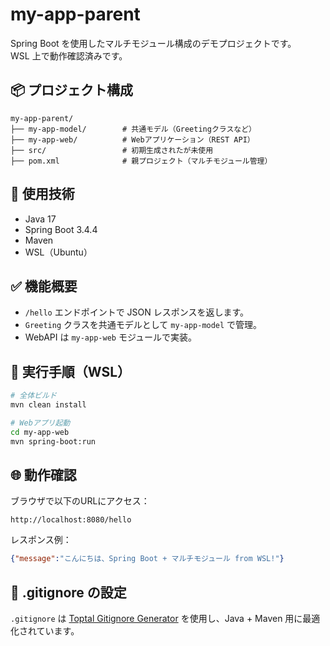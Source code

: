 # my-app-parent

Spring Boot を使用したマルチモジュール構成のデモプロジェクトです。  
WSL 上で動作確認済みです。

## 📦 プロジェクト構成

```
my-app-parent/
├── my-app-model/        # 共通モデル（Greetingクラスなど）
├── my-app-web/          # Webアプリケーション（REST API）
├── src/                 # 初期生成されたが未使用
├── pom.xml              # 親プロジェクト（マルチモジュール管理）
```

## 🚀 使用技術

- Java 17
- Spring Boot 3.4.4
- Maven
- WSL（Ubuntu）

## ✅ 機能概要

- `/hello` エンドポイントで JSON レスポンスを返します。
- `Greeting` クラスを共通モデルとして `my-app-model` で管理。
- WebAPI は `my-app-web` モジュールで実装。

## 🔧 実行手順（WSL）

```bash
# 全体ビルド
mvn clean install

# Webアプリ起動
cd my-app-web
mvn spring-boot:run
```

## 🌐 動作確認

ブラウザで以下のURLにアクセス：

```
http://localhost:8080/hello
```

レスポンス例：

```json
{"message":"こんにちは、Spring Boot + マルチモジュール from WSL!"}
```

## 📁 .gitignore の設定

`.gitignore` は [Toptal Gitignore Generator](https://www.toptal.com/developers/gitignore) を使用し、Java + Maven 用に最適化されています。


